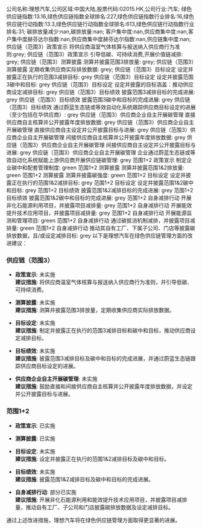 公司名称:理想汽车,公司区域:中国大陆,股票代码:02015.HK,公司行业:汽车;        绿色供应链指数:13.16,绿色供应链指数全球排名:227,绿色供应链指数行业排名:16,绿色供应链行动指数:13.3,绿色供应链行动指数全球排名:613,绿色供应链行动指数行业排名:31;        碳排放量减少:nan,碳排放量:nan;        客户集中度:nan,供应商集中度:nan,客户集中度赫芬达尔指数:nan,供应商集中度赫芬达尔指数:nan,供应链集中度:nan;        供应链（范围3）政策宣示 将供应商温室气体核算与报送纳入供应商行为准则:grey;        供应链（范围3）政策宣示 引导低碳、可持续消费,开展价值链减排: grey;        供应链（范围3）测算披露 测算并披露范围3排放量: grey;        供应链（范围3）测算披露 定期收集供应商实际排放数据: grey;        供应链（范围3）目标设定 设定并披露正在执行的范围3减排目标: grey        供应链（范围3）目标设定 设定并披露范围3碳中和目标: grey        供应链（范围3）目标设定 设定并披露的目标涵盖：推动供应商设定减排目标: grey        供应链（范围3）目标绩效 披露范围3减排目标的完成进展: grey        供应链（范围3）目标绩效 披露范围3碳中和目标的完成进展: grey        供应链（范围3）目标绩效 通过蔚蓝生态链或等效自动化系统跟踪供应商目标设定的进展（至少包括在华供应商）: grey        供应链（范围3）供应商企业自主开展碳管理 直接供应商自主核算并公开披露年度排放数据: grey        供应链（范围3）供应商企业自主开展碳管理 直接供应商自主设定并公开披露目标与进展: grey        供应链（范围3）供应商企业自主开展碳管理 间接供应商自主核算并公开披露年度排放数据: grey        供应链（范围3）供应商企业自主开展碳管理 间接供应商自主设定并公开披露目标与进展: grey        供应链（范围3）供应商企业自主开展碳管理 企业通过蔚蓝生态链或等效自动化系统赋能上游供应商开展供应链碳管理: grey        范围1+2 政策宣示 制定企业碳中和配套管理制度: green        范围1+2 测算披露 测算并披露范围1&2排放量: green        范围1+2 测算披露 测算并披露碳强度: green        范围1+2 目标设定 设定并披露正在执行的范围1&2减排目标: grey        范围1+2 目标设定 设定并披露范围1&2碳中和目标: grey        范围1+2 目标绩效 披露范围1&2减排目标的完成进展: grey        范围1+2 目标绩效 披露范围1&2碳中和目标的完成进展: grey        范围1+2 自身减排行动 开展非化石能源利用项目，并披露项目减排量: grey        范围1+2 自身减排行动 开展能效提升技术应用项目，并披露项目减排量: grey        范围1+2 自身减排行动 开展能源监测和管理项目: green        范围1+2 自身减排行动 通过碳抵消机制减排，并披露项目减排量: green        范围1+2 自身减排行动 推动其自有工厂、下属子公司、门店等披露碳排放数据，且/或设定减排目标: grey
以下是理想汽车在绿色供应链管理方面的改进建议：

### 供应链（范围3）

- **政策宣示**: 未实施  
  **建议措施**: 将供应商温室气体核算与报送纳入供应商行为准则，并引导低碳、可持续消费。

- **测算披露**: 未实施  
  **建议措施**: 测算并披露范围3排放量，定期收集供应商实际排放数据。

- **目标设定**: 未实施  
  **建议措施**: 制定并披露正在执行的范围3减排目标和碳中和目标，推动供应商设定减排目标。

- **目标绩效**: 未实施  
  **建议措施**: 披露范围3减排目标及碳中和目标的完成进展，并通过蔚蓝生态链跟踪供应商目标设定的进展。

- **供应商企业自主开展碳管理**: 未实施  
  **建议措施**: 鼓励直接和间接供应商自主核算并公开披露年度排放数据，并设定并公开披露目标与进展。

### 范围1+2

- **政策宣示**: 已实施

- **测算披露**: 已实施

- **目标设定**: 未实施  
  **建议措施**: 设定并披露正在执行的范围1&2减排目标及碳中和目标。

- **目标绩效**: 未实施  
  **建议措施**: 披露范围1&2减排目标及碳中和目标的完成进展。

- **自身减排行动**: 部分已实施  
  **建议措施**: 开展非化石能源利用和能效提升技术应用项目，并披露项目减排量，推动自有工厂、子公司和门店披露碳排放数据及设定减排目标。 

通过上述改进措施，理想汽车将在绿色供应链管理方面取得更显著的进展。